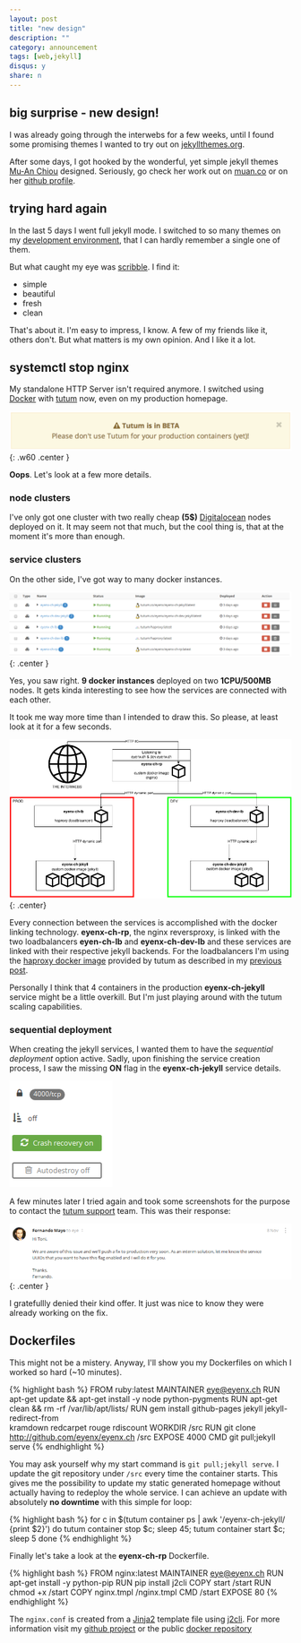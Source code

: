 ```yaml
---
layout: post
title: "new design"
description: ""
category: announcement
tags: [web,jekyll]
disqus: y
share: n
---
```


## big surprise - new design!

I was already going through the interwebs for a few weeks, until I found some promising themes I wanted to try out on [jekyllthemes.org](http://jekyllthemes.org).

After some days, I got hooked by the wonderful, yet simple jekyll themes [Mu-An Chiou](http://muan.co) designed. Seriously, go check her work out on [muan.co](http://muan.co) or on her [github profile](http://github.com/muan).

## trying hard again

In the last 5 days I went full jekyll mode. I switched to so many themes on my [development environment](http://dev.eyenx.ch), that I can hardly remember a single one of them.

But what caught my eye was [scribble](http://scribble.muan.co). I find it:

- simple
- beautiful
- fresh
- clean

That's about it. I'm easy to impress, I know. A few of my friends like it, others don't. But what matters is my own opinion. And I like it a lot.

## systemctl stop nginx

My standalone HTTP Server isn't required anymore. I switched using [Docker](http://docker.io) with [tutum](http://tutum.co) now, even on my production homepage. 

![betatag](/img/p/20141111_1.png){: .w60 .center }

**Oops**. Let's look at a few more details.


### node clusters


I've only got one cluster with two really cheap **(5$)** [Digitalocean](http://digitalocean.com) nodes deployed on it. It may seem not that much, but the cool thing is, that at the moment it's more than enough.

### service clusters

On the other side, I've got way to many docker instances.

![services](/img/p/20141111_2.png){: .center }

Yes, you saw right. **9 docker instances** deployed on two **1CPU/500MB** nodes. It gets kinda interesting to see how the services are connected with each other.

It took me way more time than I intended to draw this. So please, at least look at it for a few seconds.

![network](/img/p/20141111_3.png){: .center}

Every connection between the services is accomplished with the docker linking technology. **eyenx-ch-rp**, the nginx reversproxy, is linked with the two loadbalancers **eyen-ch-lb** and **eyenx-ch-dev-lb** and these services are linked with their respective jekyll backends. For the loadbalancers I'm using the [haproxy docker image](http://https://registry.hub.docker.com/u/tutum/haproxy/) provided by tutum as described in my [previous post](http://eyenx.ch/2014/10/03/tutum-ftw/).

Personally I think that 4 containers in the production **eyenx-ch-jekyll** service might be a little overkill. But I'm just playing around with the tutum scaling capabilities.

### sequential deployment

When creating the jekyll services, I wanted them to have the *sequential deployment* option active. Sadly, upon finishing the service creation process, I saw the missing **ON** flag in the **eyenx-ch-jekyll** service details.

![servicedetail](/img/p/20141111_4.png)


A few minutes later I tried again and took some screenshots for the purpose to contact the [tutum support](http://support.tutum.co) team. This was their response:

![mail](/img/p/20141111_5.png){: .center }

I gratefullly denied their kind offer. It just was nice to know they were already working on the fix.

## Dockerfiles

This might not be a mistery. Anyway, I'll show you my Dockerfiles on which I worked so hard (~10 minutes).

{% highlight bash %}
FROM ruby:latest
MAINTAINER eye@eyenx.ch
RUN apt-get update && apt-get install -y node python-pygments
RUN apt-get clean && rm -rf /var/lib/apt/lists/
RUN gem install github-pages jekyll jekyll-redirect-from \
kramdown redcarpet rouge rdiscount
WORKDIR /src
RUN git clone http://github.com/eyenx/eyenx.ch /src
EXPOSE 4000
CMD git pull;jekyll serve
{% endhighlight %}

You may ask yourself why my start command is `git pull;jekyll serve`. 
I update the git repository under `/src` every time the container starts. This gives me the possibility to update my static generated homepage without actually having to redeploy the whole service. I can achieve an update with absolutely **no downtime** with this simple for loop:

{% highlight bash %}
for c in $(tutum container ps | awk '/eyenx-ch-jekyll/ {print $2}')
  do tutum container stop $c; sleep 45; tutum container start $c; sleep 5
done
{% endhighlight %}

Finally let's take a look at the **eyenx-ch-rp** Dockerfile.

{% highlight bash %}
FROM nginx:latest
MAINTAINER eye@eyenx.ch
RUN apt-get install -y python-pip
RUN pip install j2cli
COPY start /start
RUN chmod +x /start
COPY nginx.tmpl /nginx.tmpl
CMD /start
EXPOSE 80
{% endhighlight %}

The `nginx.conf` is created from a [Jinja2](http://jinja2.org) template file using [j2cli](https://pypi.python.org/pypi/j2cli/). For more information visit my [github project](https://github.com/eyenx/docker-nginx-rp) or the public [docker repository](https://registry.hub.docker.com/u/eyenx/nginx-rp/)
